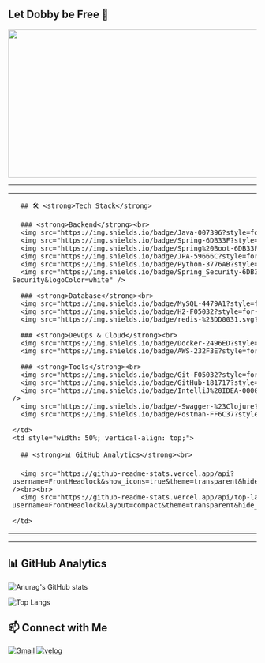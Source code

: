 ## Let Dobby be Free 🤼

<a href="https://www.gitanimals.org/en_US?utm_medium=image&utm_source=FrontHeadlock&utm_content=farm">
<img
  src="https://render.gitanimals.org/farms/FrontHeadlock"
  width="600"
  height="300"
/>
</a>

---

<table>
  <tr>
    <td style="width: 50%; vertical-align: top;">

      ## 🛠️ <strong>Tech Stack</strong>

      ### <strong>Backend</strong><br>
      <img src="https://img.shields.io/badge/Java-007396?style=for-the-badge&logo=java&logoColor=white" />
      <img src="https://img.shields.io/badge/Spring-6DB33F?style=for-the-badge&logo=spring&logoColor=white" />
      <img src="https://img.shields.io/badge/Spring%20Boot-6DB33F?style=for-the-badge&logo=springboot&logoColor=white" />
      <img src="https://img.shields.io/badge/JPA-59666C?style=for-the-badge&logo=hibernate&logoColor=white" />
      <img src="https://img.shields.io/badge/Python-3776AB?style=for-the-badge&logo=python&logoColor=white" />
      <img src="https://img.shields.io/badge/Spring_Security-6DB33F?style=for-the-badge&logo=Spring-Security&logoColor=white" />

      ### <strong>Database</strong><br>
      <img src="https://img.shields.io/badge/MySQL-4479A1?style=for-the-badge&logo=mysql&logoColor=white" />
      <img src="https://img.shields.io/badge/H2-F05032?style=for-the-badge&logo=h2&logoColor=white" />
      <img src="https://img.shields.io/badge/redis-%23DD0031.svg?&style=for-the-badge&logo=redis&logoColor=white" />

      ### <strong>DevOps & Cloud</strong><br>
      <img src="https://img.shields.io/badge/Docker-2496ED?style=for-the-badge&logo=docker&logoColor=white" />
      <img src="https://img.shields.io/badge/AWS-232F3E?style=for-the-badge&logo=amazonaws&logoColor=white" />

      ### <strong>Tools</strong><br>
      <img src="https://img.shields.io/badge/Git-F05032?style=for-the-badge&logo=git&logoColor=white" />
      <img src="https://img.shields.io/badge/GitHub-181717?style=for-the-badge&logo=github&logoColor=white" />
      <img src="https://img.shields.io/badge/IntelliJ%20IDEA-000000?style=for-the-badge&logo=intellijidea&logoColor=white" />
      <img src="https://img.shields.io/badge/-Swagger-%23Clojure?style=for-the-badge&logo=swagger&logoColor=white" />
      <img src="https://img.shields.io/badge/Postman-FF6C37?style=for-the-badge&logo=postman&logoColor=white" />

    </td>
    <td style="width: 50%; vertical-align: top;">

      ## <strong>📊 GitHub Analytics</strong><br>

      <img src="https://github-readme-stats.vercel.app/api?username=FrontHeadlock&show_icons=true&theme=transparent&hide_border=true&include_all_commits=true&count_private=false" /><br><br>
      <img src="https://github-readme-stats.vercel.app/api/top-langs/?username=FrontHeadlock&layout=compact&theme=transparent&hide_border=true&langs_count=8" />

    </td>
  </tr>
</table>

---

## 📊 **GitHub Analytics**

![Anurag's GitHub stats](https://github-readme-stats.vercel.app/api?username=FrontHeadlock&show_icons=true&theme=transparent&hide_border=true&include_all_commits=true&count_private=false)

![Top Langs](https://github-readme-stats.vercel.app/api/top-langs/?username=FrontHeadlock&layout=compact&theme=transparent&hide_border=true&langs_count=8)

## 📫 **Connect with Me**

[![Gmail](https://img.shields.io/badge/Gmail-D14836?style=for-the-badge&logo=gmail&logoColor=white)](mailto:gmpark007@gmail.com)
[![velog](https://img.shields.io/badge/Velog-20C997?style=for-the-badge&logo=Velog&logoColor=white)](https://velog.io/@southvi1/posts)
